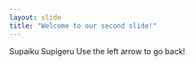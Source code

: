 ```yaml
---
layout: slide
title: "Welcome to our second slide!"
---
```

Supaiku Supigeru
Use the left arrow to go back!
